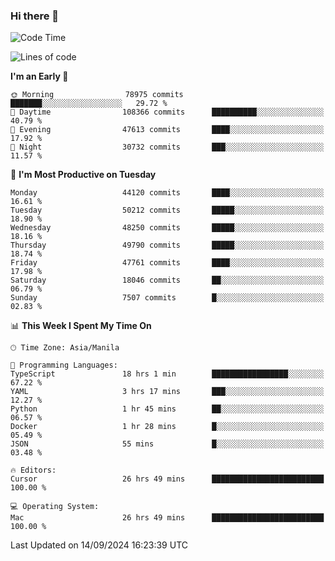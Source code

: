 ### Hi there 👋

<!--START_SECTION:waka-->
![Code Time](http://img.shields.io/badge/Code%20Time-5%2C546%20hrs%2051%20mins-blue)

![Lines of code](https://img.shields.io/badge/From%20Hello%20World%20I%27ve%20Written-118.5%20million%20lines%20of%20code-blue)

**I'm an Early 🐤** 

```text
🌞 Morning                78975 commits       ███████░░░░░░░░░░░░░░░░░░   29.72 % 
🌆 Daytime                108366 commits      ██████████░░░░░░░░░░░░░░░   40.79 % 
🌃 Evening                47613 commits       ████░░░░░░░░░░░░░░░░░░░░░   17.92 % 
🌙 Night                  30732 commits       ███░░░░░░░░░░░░░░░░░░░░░░   11.57 % 
```
📅 **I'm Most Productive on Tuesday** 

```text
Monday                   44120 commits       ████░░░░░░░░░░░░░░░░░░░░░   16.61 % 
Tuesday                  50212 commits       █████░░░░░░░░░░░░░░░░░░░░   18.90 % 
Wednesday                48250 commits       █████░░░░░░░░░░░░░░░░░░░░   18.16 % 
Thursday                 49790 commits       █████░░░░░░░░░░░░░░░░░░░░   18.74 % 
Friday                   47761 commits       ████░░░░░░░░░░░░░░░░░░░░░   17.98 % 
Saturday                 18046 commits       ██░░░░░░░░░░░░░░░░░░░░░░░   06.79 % 
Sunday                   7507 commits        █░░░░░░░░░░░░░░░░░░░░░░░░   02.83 % 
```


📊 **This Week I Spent My Time On** 

```text
🕑︎ Time Zone: Asia/Manila

💬 Programming Languages: 
TypeScript               18 hrs 1 min        █████████████████░░░░░░░░   67.22 % 
YAML                     3 hrs 17 mins       ███░░░░░░░░░░░░░░░░░░░░░░   12.27 % 
Python                   1 hr 45 mins        ██░░░░░░░░░░░░░░░░░░░░░░░   06.57 % 
Docker                   1 hr 28 mins        █░░░░░░░░░░░░░░░░░░░░░░░░   05.49 % 
JSON                     55 mins             █░░░░░░░░░░░░░░░░░░░░░░░░   03.48 % 

🔥 Editors: 
Cursor                   26 hrs 49 mins      █████████████████████████   100.00 % 

💻 Operating System: 
Mac                      26 hrs 49 mins      █████████████████████████   100.00 % 
```


 Last Updated on 14/09/2024 16:23:39 UTC
<!--END_SECTION:waka-->


<!--
**rad182/rad182** is a ✨ _special_ ✨ repository because its `README.md` (this file) appears on your GitHub profile.

Here are some ideas to get you started:

- 🔭 I’m currently working on ...
- 🌱 I’m currently learning ...
- 👯 I’m looking to collaborate on ...
- 🤔 I’m looking for help with ...
- 💬 Ask me about ...
- 📫 How to reach me: ...
- 😄 Pronouns: ...
- ⚡ Fun fact: ...
-->
